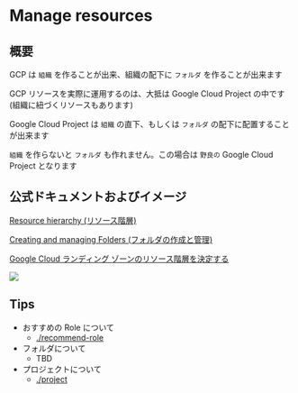 # Manage resources

## 概要

GCP は `組織` を作ることが出来、組織の配下に `フォルダ` を作ることが出来ます

GCP リソースを実際に運用するのは、大抵は Google Cloud Project の中です(組織に紐づくリソースもあります)

Google Cloud Project は `組織` の直下、もしくは `フォルダ` の配下に配置することが出来ます

`組織` を作らないと `フォルダ` も作れません。この場合は `野良の` Google Cloud Project となります

## 公式ドキュメントおよびイメージ

[Resource hierarchy (リソース階層)](https://cloud.google.com/resource-manager/docs/cloud-platform-resource-hierarchy)

[Creating and managing Folders (フォルダの作成と管理)](https://cloud.google.com/resource-manager/docs/creating-managing-folders)


[Google Cloud ランディング ゾーンのリソース階層を決定する](https://cloud.google.com/architecture/landing-zones/decide-resource-hierarchy)

![](https://cloud.google.com/resource-manager/img/cloud-folders-hierarchy.png)

## Tips

- おすすめの Role について
  - [./recommend-role](./recommend-role/README.md)
- フォルダについて
  - TBD
- プロジェクトについて
  - [./project](./project/README.md)
